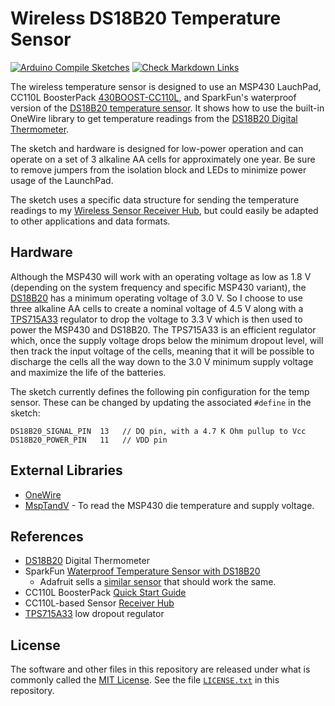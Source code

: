 # Wireless DS18B20 Temperature Sensor

[![Arduino Compile Sketches](https://github.com/Andy4495/Wireless-DS18B20-Temp-Sensor/actions/workflows/arduino-compile-sketches.yml/badge.svg)](https://github.com/Andy4495/Wireless-DS18B20-Temp-Sensor/actions/workflows/arduino-compile-sketches.yml)
[![Check Markdown Links](https://github.com/Andy4495/Wireless-DS18B20-Temp-Sensor/actions/workflows/CheckMarkdownLinks.yml/badge.svg)](https://github.com/Andy4495/Wireless-DS18B20-Temp-Sensor/actions/workflows/CheckMarkdownLinks.yml)

The wireless temperature sensor is designed to use an MSP430 LauchPad, CC110L BoosterPack [430BOOST-CC110L][4], and SparkFun's waterproof version of the [DS18B20 temperature sensor][1]. It shows how to use the built-in OneWire library to get temperature readings from the [DS18B20 Digital Thermometer][2].

The sketch and hardware is designed for low-power operation and can operate on a set of 3 alkaline AA cells for approximately one year. Be sure to remove jumpers from the isolation block and LEDs to minimize power usage of the LaunchPad.

The sketch uses a specific data structure for sending the temperature readings to my [Wireless Sensor Receiver Hub][3], but could easily be adapted to other applications and data formats.

## Hardware

Although the MSP430 will work with an operating voltage as low as 1.8 V (depending on the system frequency and specific MSP430 variant), the [DS18B20][2] has a minimum operating voltage of 3.0 V. So I choose to use three alkaline AA cells to create a nominal voltage of 4.5 V along with a [TPS715A33][5] regulator to drop the voltage to 3.3 V which is then used to power the MSP430 and DS18B20. The TPS715A33 is an efficient regulator which, once the supply voltage drops below the minimum dropout level, will then track the input voltage of the cells, meaning that it will be possible to discharge the cells all the way down to the 3.0 V minimum supply voltage and maximize the life of the batteries.

The sketch currently defines the following pin configuration for the temp sensor. These can be changed by updating the associated `#define` in the sketch:

    DS18B20_SIGNAL_PIN  13   // DQ pin, with a 4.7 K Ohm pullup to Vcc
    DS18B20_POWER_PIN   11   // VDD pin

## External Libraries

* [OneWire][7]
* [MspTandV][6] - To read the MSP430 die temperature and supply voltage.

## References

* [DS18B20][2] Digital Thermometer
* SparkFun [Waterproof Temperature Sensor with DS18B20][1]
  * Adafruit sells a [similar sensor][8] that should work the same.
* CC110L BoosterPack [Quick Start Guide][4]
* CC110L-based Sensor [Receiver Hub][3]
* [TPS715A33][5] low dropout regulator

## License

The software and other files in this repository are released under what is commonly called the [MIT License][100]. See the file [`LICENSE.txt`][101] in this repository.

[1]: https://www.sparkfun.com/products/11050
[2]: https://cdn.sparkfun.com/datasheets/Sensors/Temp/DS18B20.pdf
[3]: https://github.com/Andy4495/Wireless-Sensor-Receiver-Hub
[4]: https://www.ti.com/lit/ml/swru312b/swru312b.pdf
[5]: http://www.ti.com/lit/ug/slvu122/slvu122.pdf
[6]: https://github.com/Andy4495/mspTandV
[7]: https://github.com/PaulStoffregen/OneWire
[8]: https://www.adafruit.com/product/381
[100]: https://choosealicense.com/licenses/mit/
[101]: ./LICENSE.txt
[200]: https://github.com/Andy4495/Wireless-DS18B20-Temp-Sensor
